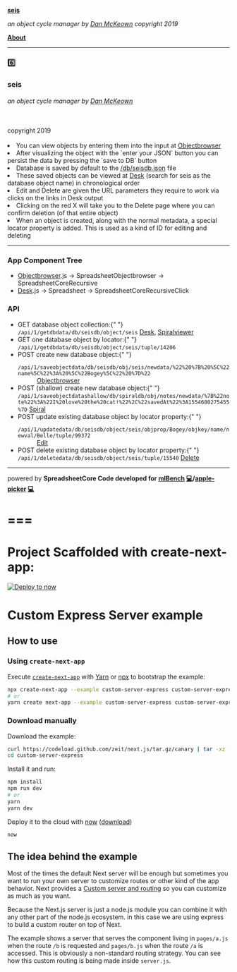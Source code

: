 **[seis](https://seis.pacificio.com)**

*an object cycle manager by [Dan McKeown](http://danmckeown.info)*
*copyright 2019*

**[About](/About)**

---

<section id="propsInfo">
  <h3>6️⃣</h3>
  <h3>seis</h3>
  <h6>
    an object cycle manager by 
    <a href="http://danmckeown.info">Dan McKeown</a>
  </h6>
  <br />
  <span id="copright">copyright 2019</span>
  <br /><br />
  <li>
    You can view objects by entering them into the input at 
    <a href="/Objectbrowser">Objectbrowser</a>
  </li>
  <li>
    After visualizing the object with the `enter your JSON` button you
    can persist the data by pressing the `save to DB` button
  </li>
  <li>
    Database is saved by default to the 
    <a href="../db/seisdb.json">/db/seisdb.json</a> file
  </li>
  <li>
    These saved objects can be viewed at <a href="/Desk">Desk</a> 
    (search for seis as the database object name) in chronological
    order
  </li>
  <li>
    Edit and Delete are given the URL parameters they require to work via
    clicks on the links in Desk output
  </li>
  <li>Clicking on the red X will take you to the Delete page where you can confirm deletion (of that entire object)</li>
  <li>
    When an object is created, along with the normal metadata, a
    special locator property is added. This is used as a kind of ID
    for editing and deleting
  </li>
</section>

---

<article id="appTree">
  <h3>App Component Tree</h3>
  <ul>
    <li>
      <a href="./Objectbrowser">Objectbrowser</a>.js →
      SpreadsheetObjectbrowser → SpreadsheetCoreRecursive
    </li>
    <li>
      <a href="./Desk">Desk</a>.js → Spreadsheet →
      SpreadsheetCoreRecursiveClick
    </li>
  </ul>
  <h3>API</h3>
  <ul id="routes">
    <li>
      GET database object collection:{" "}
      <code>/api/1/getdbdata/db/seisdb/object/seis</code>
      <span className="info">
        <a href="/Desk">Desk</a>, <a href="/Spiral">Spiralviewer</a>
      </span>
    </li>
    <li>
      GET one database object by locator:{" "}
      <code>/api/1/getdbdata/db/seisdb/object/seis/tuple/14206</code>
    </li>
    <li>
      POST create new database object:{" "}
      <code>
        /api/1/saveobjectdata/db/seisdb/obj/seis/newdata/%22%20%7B%20%5C%22name%5C%22%3A%20%5C%22Bogey%5C%22%20%7D%22
      </code>
      <span className="info">
        <a href="/Objectbrowser">Objectbrowser</a>
      </span>
    </li>
    <li>
      POST (shallow) create new database object:{" "}
      <code>/api/1/saveobjectdatashallow/db/spiraldb/obj/notes/newdata/%7B%22note%22%3A%22I%20love%20the%20cat!%22%2C%22savedAt%22%3A1554680275455%7D</code>
      <span className="info">
        <a href="/Spiral">Spiral</a>
      </span>
    </li>
    <li>
      POST update existing database object by locator property:{" "}
      <code>
        /api/1/updatedata/db/seisdb/object/seis/objprop/Bogey/objkey/name/newval/Belle/tuple/99372
      </code>
      <span className="info">
        <a href="/Edit">Edit</a>
      </span>
    </li>
    <li>
      POST delete existing database object by locator property:{" "}
      <code>/api/1/deletedata/db/seisdb/object/seis/tuple/15540</code>
      <span className="info">
        <a href="/Delete">Delete</a>
      </span>
    </li>
  </ul>
</article>

---

<footer id="deskFooter">
  powered by <b> SpreadsheetCore Code developed for <a href="http://mlBench.pacificio.com">mlBench</a> <a href="https://bitbucket.org/pacificpelican/mlbench/src/master/">💻</a>/<a href="http://applepicker.pacificio.com">apple-picker</a> <a href="https://bitbucket.org/pacificpelican/apple-picker/src/master/">💻</a></b>
</footer>

===
===
Project Scaffolded with create-next-app:
===

[![Deploy to now](https://deploy.now.sh/static/button.svg)](https://deploy.now.sh/?repo=https://github.com/zeit/next.js/tree/master/examples/custom-server-express)

# Custom Express Server example

## How to use

### Using `create-next-app`

Execute [`create-next-app`](https://github.com/segmentio/create-next-app) with [Yarn](https://yarnpkg.com/lang/en/docs/cli/create/) or [npx](https://github.com/zkat/npx#readme) to bootstrap the example:

```bash
npx create-next-app --example custom-server-express custom-server-express-app
# or
yarn create next-app --example custom-server-express custom-server-express-app
```

### Download manually

Download the example:

```bash
curl https://codeload.github.com/zeit/next.js/tar.gz/canary | tar -xz --strip=2 next.js-canary/examples/custom-server-express
cd custom-server-express
```

Install it and run:

```bash
npm install
npm run dev
# or
yarn
yarn dev
```

Deploy it to the cloud with [now](https://zeit.co/now) ([download](https://zeit.co/download))

```bash
now
```

## The idea behind the example

Most of the times the default Next server will be enough but sometimes you want to run your own server to customize routes or other kind of the app behavior. Next provides a [Custom server and routing](https://github.com/zeit/next.js#custom-server-and-routing) so you can customize as much as you want.

Because the Next.js server is just a node.js module you can combine it with any other part of the node.js ecosystem. in this case we are using express to build a custom router on top of Next.

The example shows a server that serves the component living in `pages/a.js` when the route `/b` is requested and `pages/b.js` when the route `/a` is accessed. This is obviously a non-standard routing strategy. You can see how this custom routing is being made inside `server.js`.
